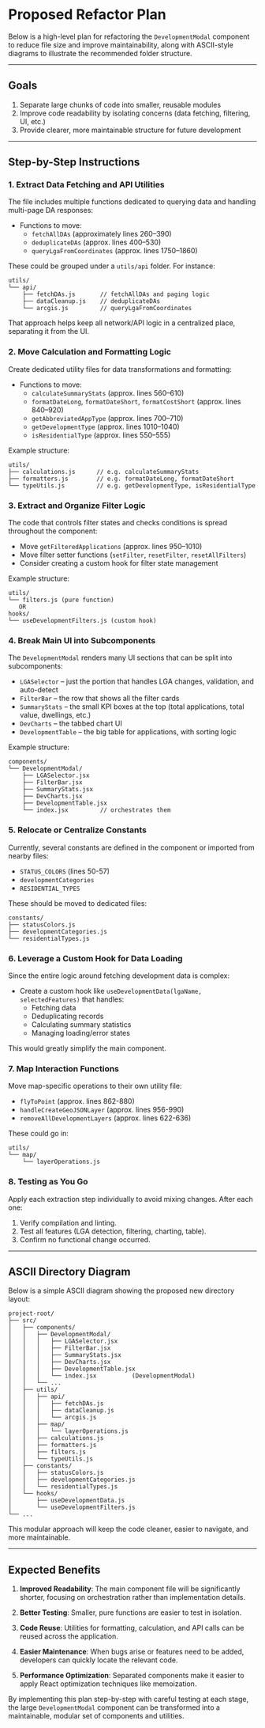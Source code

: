 # Proposed Refactor Plan

Below is a high-level plan for refactoring the `DevelopmentModal` component to reduce file size and improve maintainability, along with ASCII-style diagrams to illustrate the recommended folder structure.

---

## Goals

1. Separate large chunks of code into smaller, reusable modules
2. Improve code readability by isolating concerns (data fetching, filtering, UI, etc.)
3. Provide clearer, more maintainable structure for future development

---

## Step-by-Step Instructions

### 1. Extract Data Fetching and API Utilities

The file includes multiple functions dedicated to querying data and handling multi-page DA responses:

- Functions to move:
  - `fetchAllDAs` (approximately lines 260–390)
  - `deduplicateDAs` (approx. lines 400–530)
  - `queryLgaFromCoordinates` (approx. lines 1750–1860)

These could be grouped under a `utils/api` folder. For instance:

```
utils/
└── api/
    ├── fetchDAs.js       // fetchAllDAs and paging logic
    ├── dataCleanup.js    // deduplicateDAs
    └── arcgis.js         // queryLgaFromCoordinates
```

That approach helps keep all network/API logic in a centralized place, separating it from the UI.

### 2. Move Calculation and Formatting Logic

Create dedicated utility files for data transformations and formatting:

- Functions to move:
  - `calculateSummaryStats` (approx. lines 560–610)
  - `formatDateLong`, `formatDateShort`, `formatCostShort` (approx. lines 840–920)
  - `getAbbreviatedAppType` (approx. lines 700–710)
  - `getDevelopmentType` (approx. lines 1010–1040)
  - `isResidentialType` (approx. lines 550–555)

Example structure:

```
utils/
├── calculations.js      // e.g. calculateSummaryStats
├── formatters.js        // e.g. formatDateLong, formatDateShort
└── typeUtils.js         // e.g. getDevelopmentType, isResidentialType
```

### 3. Extract and Organize Filter Logic

The code that controls filter states and checks conditions is spread throughout the component:

- Move `getFilteredApplications` (approx. lines 950–1010)
- Move filter setter functions (`setFilter`, `resetFilter`, `resetAllFilters`)
- Consider creating a custom hook for filter state management

Example structure:

```
utils/
└── filters.js (pure function)
   OR
hooks/
└── useDevelopmentFilters.js (custom hook)
```

### 4. Break Main UI into Subcomponents

The `DevelopmentModal` renders many UI sections that can be split into subcomponents:

- `LGASelector` – just the portion that handles LGA changes, validation, and auto-detect
- `FilterBar` – the row that shows all the filter cards
- `SummaryStats` – the small KPI boxes at the top (total applications, total value, dwellings, etc.)
- `DevCharts` – the tabbed chart UI
- `DevelopmentTable` – the big table for applications, with sorting logic

Example structure:

```
components/
└── DevelopmentModal/
    ├── LGASelector.jsx
    ├── FilterBar.jsx
    ├── SummaryStats.jsx
    ├── DevCharts.jsx
    ├── DevelopmentTable.jsx
    └── index.jsx         // orchestrates them
```

### 5. Relocate or Centralize Constants

Currently, several constants are defined in the component or imported from nearby files:

- `STATUS_COLORS` (lines 50-57)
- `developmentCategories`
- `RESIDENTIAL_TYPES`

These should be moved to dedicated files:

```
constants/
├── statusColors.js
├── developmentCategories.js
└── residentialTypes.js
```

### 6. Leverage a Custom Hook for Data Loading

Since the entire logic around fetching development data is complex:

- Create a custom hook like `useDevelopmentData(lgaName, selectedFeatures)` that handles:
  - Fetching data
  - Deduplicating records
  - Calculating summary statistics
  - Managing loading/error states

This would greatly simplify the main component.

### 7. Map Interaction Functions

Move map-specific operations to their own utility file:

- `flyToPoint` (approx. lines 862-880)
- `handleCreateGeoJSONLayer` (approx. lines 956-990)
- `removeAllDevelopmentLayers` (approx. lines 622-636)

These could go in:

```
utils/
└── map/
    └── layerOperations.js
```

### 8. Testing as You Go

Apply each extraction step individually to avoid mixing changes. After each one:

1. Verify compilation and linting.
2. Test all features (LGA detection, filtering, charting, table).
3. Confirm no functional change occurred.

---

## ASCII Directory Diagram

Below is a simple ASCII diagram showing the proposed new directory layout:

```
project-root/
├── src/
│   ├── components/
│   │   ├── DevelopmentModal/
│   │   │   ├── LGASelector.jsx
│   │   │   ├── FilterBar.jsx
│   │   │   ├── SummaryStats.jsx
│   │   │   ├── DevCharts.jsx
│   │   │   ├── DevelopmentTable.jsx
│   │   │   └── index.jsx          (DevelopmentModal)
│   │   └── ...
│   ├── utils/
│   │   ├── api/
│   │   │   ├── fetchDAs.js
│   │   │   ├── dataCleanup.js
│   │   │   └── arcgis.js
│   │   ├── map/
│   │   │   └── layerOperations.js
│   │   ├── calculations.js
│   │   ├── formatters.js
│   │   ├── filters.js
│   │   └── typeUtils.js
│   ├── constants/
│   │   ├── statusColors.js
│   │   ├── developmentCategories.js
│   │   └── residentialTypes.js
│   └── hooks/
│       ├── useDevelopmentData.js
│       └── useDevelopmentFilters.js
└── ...
```

This modular approach will keep the code cleaner, easier to navigate, and more maintainable.

---

## Expected Benefits

1. **Improved Readability**: The main component file will be significantly shorter, focusing on orchestration rather than implementation details.

2. **Better Testing**: Smaller, pure functions are easier to test in isolation.

3. **Code Reuse**: Utilities for formatting, calculation, and API calls can be reused across the application.

4. **Easier Maintenance**: When bugs arise or features need to be added, developers can quickly locate the relevant code.

5. **Performance Optimization**: Separated components make it easier to apply React optimization techniques like memoization.

By implementing this plan step-by-step with careful testing at each stage, the large `DevelopmentModal` component can be transformed into a maintainable, modular set of components and utilities.
